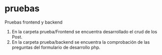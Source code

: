 # pruebas
Pruebas frontend y backend

1. En la carpeta prueba/Frontend se encuentra desarrollado el crud de los Post.
2. En la carpeta prueba/backend se encuentra la comprobación de las preguntas del formulario de desarrollo php. 
